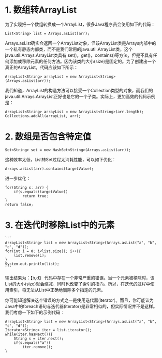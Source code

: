 # 1. 数组转ArrayList  
为了实现把一个数组转换成一个ArrayList，很多Java程序员会使用如下的代码：
```
List<String> list = Arrays.asList(arr);
```
Arrays.asList确实会返回一个ArrayList对象，但该ArrayList类是Arrays内部中的一个私有静态内部类，而不是我们常用的java.util.ArrayList类。这个java.util.Arrays.ArrayList类具有 set()，get()，contains()等方法，但是不具有任何添加或移除元素的任何方法。因为该类的大小(size)是固定的。为了创建出一个真正的ArrayList，代码应该如下所示：
```
ArrayList<String> arrayList = new ArrayList<String>(Arrays.asList(arr));
```
我们知道，ArrayList的构造方法可以接受一个Collection类型的对象，而我们的 java.util.Arrays.ArrayList正好也是它的一个子类。实际上，更加高效的代码示例是：
```
ArrayList<String> arrayList = new ArrayList<String>(arr.length);
Collections.addAll(arrayList, arr);
```

# 2. 数组是否包含特定值
```
Set<String> set = new HashSet<String>(Arrays.asList(arr));
```
这种效率太低，List转Set过程太消耗性能，可以如下优化：
```
Arrays.asList(arr).contains(targetValue);
```
进一步优化：
```
for(String s: arr) {
    if(s.equals(targetValue))
        return true;
}
return false;
```

# 3. 在迭代时移除List中的元素
    ```
    ArrayList<String> list = new ArrayList<String>(Arrays.asList("a", "b", "c", "d"));
    for(int i = 0; i<list.size(); i++){
        list.remove(i);
    }
    System.out.println(list);
    ```
输出结果为：【b,d】
代码中存在一个非常严重的错误。当一个元素被移除时，该List的大小(size)就会缩减，同时也改变了索引的指向。所以，在迭代的过程中使用索引，将无法从List中正确地删除多个指定的元素。

你可能知道解决这个错误的方式之一是使用迭代器(iterator)。而且，你可能认为Java中的foreach语句与迭代器(iterator)是非常相似的，但实际情况并不是这样。我们考虑一下如下的示例代码：
```
ArrayList<String> list = new ArrayList<String>(Arrays.asList("a", "b", "c", "d"));
Iterator<String> iter = list.iterator();
while(iter.hasNext()){
    String s = iter.next();
    if(s.equals("a"))
        iter.remove();
}
```